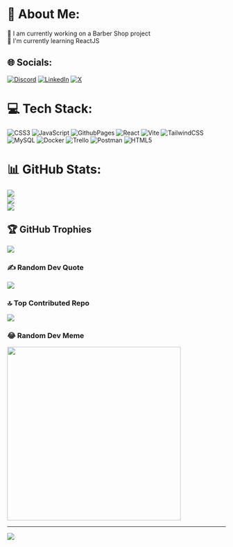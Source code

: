 # 💫 About Me:
🔭 I am currently working on a Barber Shop project<br>🌱 I'm currently learning ReactJS


## 🌐 Socials:
[![Discord](https://img.shields.io/badge/Discord-%237289DA.svg?logo=discord&logoColor=white)](https://discord.gg/gruty_dev) [![LinkedIn](https://img.shields.io/badge/LinkedIn-%230077B5.svg?logo=linkedin&logoColor=white)](https://linkedin.com/in/www.linkedin.com/in/maxime-genetelli-a46b642b9) [![X](https://img.shields.io/badge/X-black.svg?logo=X&logoColor=white)](https://x.com/@Gruty_Dev) 

# 💻 Tech Stack:
![CSS3](https://img.shields.io/badge/css3-%231572B6.svg?style=for-the-badge&logo=css3&logoColor=white) ![JavaScript](https://img.shields.io/badge/javascript-%23323330.svg?style=for-the-badge&logo=javascript&logoColor=%23F7DF1E) ![GithubPages](https://img.shields.io/badge/github%20pages-121013?style=for-the-badge&logo=github&logoColor=white) ![React](https://img.shields.io/badge/react-%2320232a.svg?style=for-the-badge&logo=react&logoColor=%2361DAFB) ![Vite](https://img.shields.io/badge/vite-%23646CFF.svg?style=for-the-badge&logo=vite&logoColor=white) ![TailwindCSS](https://img.shields.io/badge/tailwindcss-%2338B2AC.svg?style=for-the-badge&logo=tailwind-css&logoColor=white) ![MySQL](https://img.shields.io/badge/mysql-%2300000f.svg?style=for-the-badge&logo=mysql&logoColor=white) ![Docker](https://img.shields.io/badge/docker-%230db7ed.svg?style=for-the-badge&logo=docker&logoColor=white) ![Trello](https://img.shields.io/badge/Trello-%23026AA7.svg?style=for-the-badge&logo=Trello&logoColor=white) ![Postman](https://img.shields.io/badge/Postman-FF6C37?style=for-the-badge&logo=postman&logoColor=white) ![HTML5](https://img.shields.io/badge/html5-%23E34F26.svg?style=for-the-badge&logo=html5&logoColor=white)
# 📊 GitHub Stats:
![](https://github-readme-stats.vercel.app/api?username=maximegenetelli&theme=dark&hide_border=true&include_all_commits=true&count_private=false)<br/>
![](https://github-readme-streak-stats.herokuapp.com/?user=maximegenetelli&theme=dark&hide_border=true)<br/>
![](https://github-readme-stats.vercel.app/api/top-langs/?username=maximegenetelli&theme=dark&hide_border=true&include_all_commits=true&count_private=false&layout=compact)

## 🏆 GitHub Trophies
![](https://github-profile-trophy.vercel.app/?username=maximegenetelli&theme=radical&no-frame=false&no-bg=false&margin-w=4)

### ✍️ Random Dev Quote
![](https://quotes-github-readme.vercel.app/api?type=vetical&theme=radical)

### 🔝 Top Contributed Repo
![](https://github-contributor-stats.vercel.app/api?username=maximegenetelli&limit=5&theme=dark&combine_all_yearly_contributions=true)

### 😂 Random Dev Meme
<img src='https://randommeme-five.vercel.app/' style="height: 400px;"/>

---
[![](https://visitcount.itsvg.in/api?id=maximegenetelli&icon=5&color=3)](https://visitcount.itsvg.in)

<!-- Proudly created with GPRM ( https://gprm.itsvg.in ) -->
